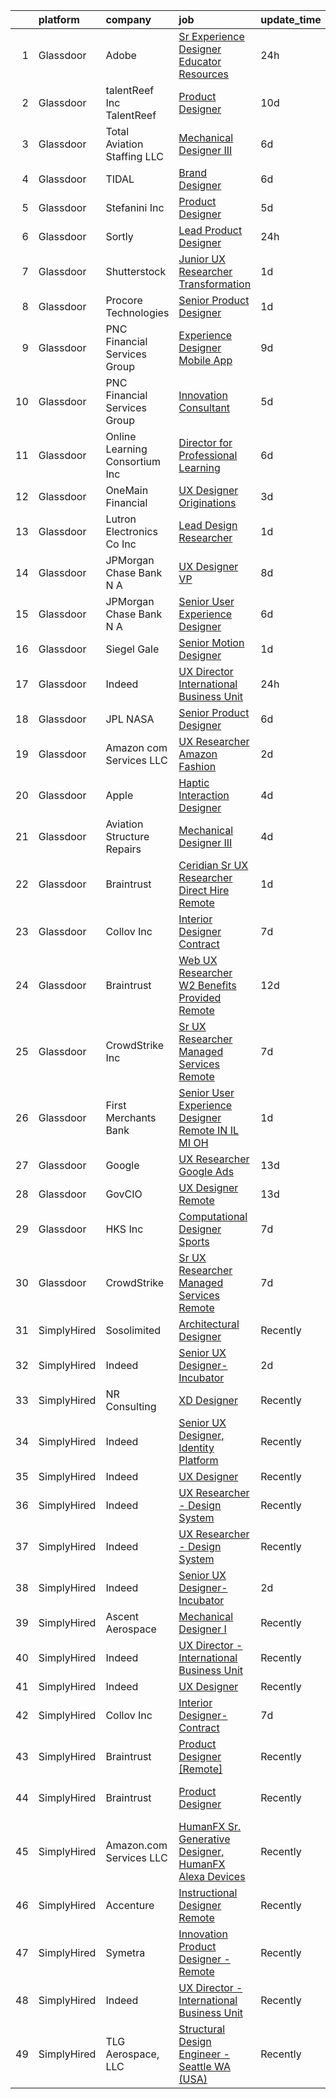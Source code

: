 

|    | platform    | company                        | job                                                                                                                                                                                                                                                                                                                                                                                                                                                                                                                                                                                                                                                                                                                                                                                                                                                                                                                                                                                                                                                                                                                                                                                                                                                                                                                                                                                                                                                                                                                                                                                                                    | update_time   | location                   |
|---:|:------------|:-------------------------------|:-----------------------------------------------------------------------------------------------------------------------------------------------------------------------------------------------------------------------------------------------------------------------------------------------------------------------------------------------------------------------------------------------------------------------------------------------------------------------------------------------------------------------------------------------------------------------------------------------------------------------------------------------------------------------------------------------------------------------------------------------------------------------------------------------------------------------------------------------------------------------------------------------------------------------------------------------------------------------------------------------------------------------------------------------------------------------------------------------------------------------------------------------------------------------------------------------------------------------------------------------------------------------------------------------------------------------------------------------------------------------------------------------------------------------------------------------------------------------------------------------------------------------------------------------------------------------------------------------------------------------|:--------------|:---------------------------|
|  1 | Glassdoor   | Adobe                          | [Sr Experience Designer  Educator Resources](https://www.glassdoor.com/partner/jobListing.htm?pos=109&ao=1136043&s=58&guid=00000181fb789d6bab1fe4129c220764&src=GD_JOB_AD&t=SR&vt=w&cs=1_023cafb8&cb=1657781395180&jobListingId=1008002526524&jrtk=3-0-1g7tnh7ds2hij001-1g7tnh7edghpq800-377edc9fe295c2cd-)                                                                                                                                                                                                                                                                                                                                                                                                                                                                                                                                                                                                                                                                                                                                                                                                                                                                                                                                                                                                                                                                                                                                                                                                                                                                                                            | 24h           | San Francisco, CA          |
|  2 | Glassdoor   | talentReef  Inc    TalentReef  | [Product Designer](https://www.glassdoor.com/partner/jobListing.htm?pos=121&ao=1136043&s=58&guid=00000181fb789d6bab1fe4129c220764&src=GD_JOB_AD&t=SR&vt=w&ea=1&cs=1_51ba0cbf&cb=1657781395181&jobListingId=1007979517908&jrtk=3-0-1g7tnh7ds2hij001-1g7tnh7edghpq800-c9d3618b4b99e0a5-)                                                                                                                                                                                                                                                                                                                                                                                                                                                                                                                                                                                                                                                                                                                                                                                                                                                                                                                                                                                                                                                                                                                                                                                                                                                                                                                                 | 10d           | Denver, CO                 |
|  3 | Glassdoor   | Total Aviation Staffing  LLC   | [Mechanical Designer III](https://www.glassdoor.com/partner/jobListing.htm?pos=123&ao=1136043&s=58&guid=00000181fb789d6bab1fe4129c220764&src=GD_JOB_AD&t=SR&vt=w&ea=1&cs=1_78af1cde&cb=1657781395181&jobListingId=1007990691119&jrtk=3-0-1g7tnh7ds2hij001-1g7tnh7edghpq800-7153200e091b6474-)                                                                                                                                                                                                                                                                                                                                                                                                                                                                                                                                                                                                                                                                                                                                                                                                                                                                                                                                                                                                                                                                                                                                                                                                                                                                                                                          | 6d            | Macomb, MI                 |
|  4 | Glassdoor   | TIDAL                          | [Brand Designer](https://www.glassdoor.com/partner/jobListing.htm?pos=106&ao=1136043&s=58&guid=00000181fb789d6bab1fe4129c220764&src=GD_JOB_AD&t=SR&vt=w&cs=1_88b4767e&cb=1657781395180&jobListingId=1007991684188&jrtk=3-0-1g7tnh7ds2hij001-1g7tnh7edghpq800-34481a920c14f864-)                                                                                                                                                                                                                                                                                                                                                                                                                                                                                                                                                                                                                                                                                                                                                                                                                                                                                                                                                                                                                                                                                                                                                                                                                                                                                                                                        | 6d            | New York, NY               |
|  5 | Glassdoor   | Stefanini  Inc                 | [Product Designer](https://www.glassdoor.com/partner/jobListing.htm?pos=124&ao=1136043&s=58&guid=00000181fb789d6bab1fe4129c220764&src=GD_JOB_AD&t=SR&vt=w&ea=1&cs=1_cfa8db79&cb=1657781395181&jobListingId=1007993852074&jrtk=3-0-1g7tnh7ds2hij001-1g7tnh7edghpq800-56990b212e5da083-)                                                                                                                                                                                                                                                                                                                                                                                                                                                                                                                                                                                                                                                                                                                                                                                                                                                                                                                                                                                                                                                                                                                                                                                                                                                                                                                                 | 5d            | Dearborn, MI               |
|  6 | Glassdoor   | Sortly                         | [Lead Product Designer](https://www.glassdoor.com/partner/jobListing.htm?pos=113&ao=1136043&s=58&guid=00000181fb789d6bab1fe4129c220764&src=GD_JOB_AD&t=SR&vt=w&ea=1&cs=1_d2365dc7&cb=1657781395180&jobListingId=1008003696829&jrtk=3-0-1g7tnh7ds2hij001-1g7tnh7edghpq800-e0c01d7fa5bc23f8-)                                                                                                                                                                                                                                                                                                                                                                                                                                                                                                                                                                                                                                                                                                                                                                                                                                                                                                                                                                                                                                                                                                                                                                                                                                                                                                                            | 24h           | Remote                     |
|  7 | Glassdoor   | Shutterstock                   | [Junior UX Researcher   Transformation](https://www.glassdoor.com/partner/jobListing.htm?pos=125&ao=1136043&s=58&guid=00000181fb789d6bab1fe4129c220764&src=GD_JOB_AD&t=SR&vt=w&cs=1_97cda3f2&cb=1657781395181&jobListingId=1008000319861&jrtk=3-0-1g7tnh7ds2hij001-1g7tnh7edghpq800-b183a35e93840094-)                                                                                                                                                                                                                                                                                                                                                                                                                                                                                                                                                                                                                                                                                                                                                                                                                                                                                                                                                                                                                                                                                                                                                                                                                                                                                                                 | 1d            | New York, NY               |
|  8 | Glassdoor   | Procore Technologies           | [Senior Product Designer](https://www.glassdoor.com/partner/jobListing.htm?pos=119&ao=1136043&s=58&guid=00000181fb789d6bab1fe4129c220764&src=GD_JOB_AD&t=SR&vt=w&cs=1_2742a3a4&cb=1657781395181&jobListingId=1008001636125&jrtk=3-0-1g7tnh7ds2hij001-1g7tnh7edghpq800-5fffe050a87d3304-)                                                                                                                                                                                                                                                                                                                                                                                                                                                                                                                                                                                                                                                                                                                                                                                                                                                                                                                                                                                                                                                                                                                                                                                                                                                                                                                               | 1d            | Portland, OR               |
|  9 | Glassdoor   | PNC Financial Services Group   | [Experience Designer   Mobile App](https://www.glassdoor.com/partner/jobListing.htm?pos=103&ao=1110586&s=58&guid=00000181fb789d6bab1fe4129c220764&src=GD_JOB_AD&t=SR&vt=w&cs=1_4d19c347&cb=1657781395178&jobListingId=1007982588220&cpc=7F6F94E2229B3AB5&jrtk=3-0-1g7tnh7ds2hij001-1g7tnh7edghpq800-68cc8588b984d398--6NYlbfkN0AMofH_6zXbiqn6xehDj89HQNfpf30LHk40Y3Yl5cZTpm-EXukPQNetNbgZyPcaSjnrLyJG9xGhiN6pcVensUROEhmMBG7ruwUuDO-3_ER7-oi202RhxDgnRm9NWBYVYuubQ-auQ_EhJGJa8tPCBiXfYspzCyP3wsAGyYVw-kFoVeUxWUMk5KoAOiK4mxEAfsIUZrhur_m81kJmyYbrJ9zv_6VzEjAVL2YWB-A5llgpOKf1j6ctOBNzmcFzveKzwvZ-oQKrLTpmDPpPfWmHhadTUMZDd1-FMyJ5qHSG9W51E3EXx-qeU2rj5d8Nq6f0hAC6dTpwJfJd64rXaiLXnFyv67AyH7UkT-13KCezRHE4Dr1X7R9mxXFkoGCAbDu_13GtXVswWTA8W4NdjGwkyMf7FacgIMha-LOV6mZQutrmlfYfUu2tcDi0-1gRPFxrleK9bacHLBSAY_m3f1C-W4l7JGvBtEZ2Ci8XiMFXarl6_-n0Ckryyysvc2jjzgGsWtzVw28IBrNwoH91zkDAkSi-s2srwXbDuxPoBsALdrZW7xHEn4zxWzwhYzIw_V3YDPvL7b8TsY3m-ZlKKNltG1VD-Wtoluyacy7Ja573uy05mowEOw6XxyasUIFTiZtG0s3acSGE1kl0B5W9neu-E9b4DALwOQJ52HeafrEq0LWOwQmOz2nLiTQFMoiDV_JuueaXr-fphp0vhf0tvCoDXL0t4SUdCsHJMLnMOx0wtBTNge0yZYL4y704Qj9BhqxGWZOThFqunzDWYuQNs_kEtq1FkVYfLljIrs4FSmjQsXNVjBoHggl9XiZ0SxIkDo2iNaVa9mwwicW4Cn4inpqA_U4C_N-gxdUYrmA-4wIeQc_9XQGkNqHd7y90Sg1WYV_3-NhQWBBV6mFbxV8BtILBZY4T2ibwOzvuoYjMFT7R8Mcp2VQ-GFtrejsfaXgPDXoGdF9ffJTlruH0N_fQIasGHRe4DzWROy2otrf-CXUO9eGnwov4IbJu0VTK1bHiHPiU_DhaYwtAi3oOaLo5g93hC-WehGNwpPT2CP2q-BIZXe2GEU4KLV9GCR6f-c88F0puehfhw1qGFm1Y_hCCQyDV6yIjoe_bu3LcNP4iwhHTebIMaESlB3M_jwOwW2NFU-NjsuQmKWITzbPlUX7LWOiiad-Q3VVQ6__l4E47m7cRsNzn88rtLVpN_pc9wqhRZDskws4zm0i9SZ6N9xYnoeeYSdV1) | 9d            | Pittsburgh, PA             |
| 10 | Glassdoor   | PNC Financial Services Group   | [Innovation Consultant](https://www.glassdoor.com/partner/jobListing.htm?pos=122&ao=1136043&s=58&guid=00000181fb789d6bab1fe4129c220764&src=GD_JOB_AD&t=SR&vt=w&cs=1_911dd1fa&cb=1657781395181&jobListingId=1007993895260&jrtk=3-0-1g7tnh7ds2hij001-1g7tnh7edghpq800-2ad32cf42f2e637e-)                                                                                                                                                                                                                                                                                                                                                                                                                                                                                                                                                                                                                                                                                                                                                                                                                                                                                                                                                                                                                                                                                                                                                                                                                                                                                                                                 | 5d            | Pittsburgh, PA             |
| 11 | Glassdoor   | Online Learning Consortium Inc | [Director for Professional Learning](https://www.glassdoor.com/partner/jobListing.htm?pos=110&ao=1136043&s=58&guid=00000181fb789d6bab1fe4129c220764&src=GD_JOB_AD&t=SR&vt=w&ea=1&cs=1_ab2c912b&cb=1657781395180&jobListingId=1007991135591&jrtk=3-0-1g7tnh7ds2hij001-1g7tnh7edghpq800-71cbe51e9961e1b8-)                                                                                                                                                                                                                                                                                                                                                                                                                                                                                                                                                                                                                                                                                                                                                                                                                                                                                                                                                                                                                                                                                                                                                                                                                                                                                                               | 6d            | Boston, MA                 |
| 12 | Glassdoor   | OneMain Financial              | [UX Designer   Originations](https://www.glassdoor.com/partner/jobListing.htm?pos=101&ao=1110586&s=58&guid=00000181fb789d6bab1fe4129c220764&src=GD_JOB_AD&t=SR&vt=w&cs=1_5e6f162b&cb=1657781395177&jobListingId=1007996065762&cpc=608BEFD8E68346F1&jrtk=3-0-1g7tnh7ds2hij001-1g7tnh7edghpq800-dd6461be405239d6--6NYlbfkN0Bjlu5n-gv5HO0Uw8oUWkLCzq7-4ueCq4bqHo-b0jTNgEo79qTxKEF1eiLEZ0uE3qcK5V-Dzh8obe53CwDDF0kWI1wCCwaXnIymOnO_jWOuQJkFJdzjGeR6Cob88vhRysMdJpQBNAQj8BXm90gcpu_SWBZoIJS-483GCaUUBYMLv0HoMJbJ-RNE3-fC7QpZJrgK4krcacNli0DUrPO11wcl-8v20mN27gyHs9-tEjhxiRHj40jWmqEOFUDPmitGKKsSboqc5YmWMKmF-Vn4e0K958on5HtWkpX9ZZJfnza3BGc-8r6B-gyz2T6j1HuuBFkiybO4hWCJqX9Eus9aILtEFgu9OBn2-hZ-ehqvPeRu6ET4xWKLdm5RtWrDnL6nzgfmXtKQ_24DcZSn4YpYYKBJzDIsHrFX11-fr-RT-lV53dWx02LYBg-sljxzwvPMfG2EeARz2GGhpQ%3D%3D)                                                                                                                                                                                                                                                                                                                                                                                                                                                                                                                                                                                                                                                                                                                                                                                                           | 3d            | Dallas, TX                 |
| 13 | Glassdoor   | Lutron Electronics Co   Inc    | [Lead Design Researcher](https://www.glassdoor.com/partner/jobListing.htm?pos=129&ao=1136043&s=58&guid=00000181fb789d6bab1fe4129c220764&src=GD_JOB_AD&t=SR&vt=w&cs=1_68dd11b3&cb=1657781395182&jobListingId=1008001224425&jrtk=3-0-1g7tnh7ds2hij001-1g7tnh7edghpq800-d0b37c966faca9ce-)                                                                                                                                                                                                                                                                                                                                                                                                                                                                                                                                                                                                                                                                                                                                                                                                                                                                                                                                                                                                                                                                                                                                                                                                                                                                                                                                | 1d            | Coopersburg, PA            |
| 14 | Glassdoor   | JPMorgan Chase Bank  N A       | [UX Designer  VP](https://www.glassdoor.com/partner/jobListing.htm?pos=112&ao=1136043&s=58&guid=00000181fb789d6bab1fe4129c220764&src=GD_JOB_AD&t=SR&vt=w&cs=1_874d121f&cb=1657781395180&jobListingId=1007986250091&jrtk=3-0-1g7tnh7ds2hij001-1g7tnh7edghpq800-8f8bdca42a820949-)                                                                                                                                                                                                                                                                                                                                                                                                                                                                                                                                                                                                                                                                                                                                                                                                                                                                                                                                                                                                                                                                                                                                                                                                                                                                                                                                       | 8d            | Columbus, OH               |
| 15 | Glassdoor   | JPMorgan Chase Bank  N A       | [Senior User Experience Designer](https://www.glassdoor.com/partner/jobListing.htm?pos=117&ao=1136043&s=58&guid=00000181fb789d6bab1fe4129c220764&src=GD_JOB_AD&t=SR&vt=w&cs=1_39aa475b&cb=1657781395180&jobListingId=1007991504187&jrtk=3-0-1g7tnh7ds2hij001-1g7tnh7edghpq800-87ea9470d0349728-)                                                                                                                                                                                                                                                                                                                                                                                                                                                                                                                                                                                                                                                                                                                                                                                                                                                                                                                                                                                                                                                                                                                                                                                                                                                                                                                       | 6d            | Chicago, IL                |
| 16 | Glassdoor   | Siegel Gale                    | [Senior Motion Designer](https://www.glassdoor.com/partner/jobListing.htm?pos=116&ao=1136043&s=58&guid=00000181fb789d6bab1fe4129c220764&src=GD_JOB_AD&t=SR&vt=w&ea=1&cs=1_3edbfcf2&cb=1657781395180&jobListingId=1008001315045&jrtk=3-0-1g7tnh7ds2hij001-1g7tnh7edghpq800-63f40859d02cafd9-)                                                                                                                                                                                                                                                                                                                                                                                                                                                                                                                                                                                                                                                                                                                                                                                                                                                                                                                                                                                                                                                                                                                                                                                                                                                                                                                           | 1d            | New York, NY               |
| 17 | Glassdoor   | Indeed                         | [UX Director   International Business Unit](https://www.glassdoor.com/partner/jobListing.htm?pos=102&ao=1110586&s=58&guid=00000181fb789d6bab1fe4129c220764&src=GD_JOB_AD&t=SR&vt=w&cs=1_e6d07cc3&cb=1657781395178&jobListingId=1008003455817&cpc=32EE424DE2B657EB&jrtk=3-0-1g7tnh7ds2hij001-1g7tnh7edghpq800-12a35c0bb8946138--6NYlbfkN0CiRNM7CVr8YueLFKlzwbFWI0o7IjV438l4sVrvKZ0flpURU_mqoI8EbsK64YRr3OD3s8ady16Q0t5TGpGFgmxdd4sLEnJbqyNPNkqBOSHMPG-1qHTqis5K1FTqG4bbwM48xEfKId-Cys7pJVIAZg7QDPZocxKrheqaos9dGlXWDZm7QaJDuIhkHLbHYvdwXJASGdFE3a3JlGvA9yBsx_iH-C5sGxgYG-LqNfaY8lv4nJHABgzUWBk__uZ9-_spUWrpbgrqo2dsgBcTlUQeACwS6jLaxY2QtVSs9jF9y2FI40RUW9uWyzXera8nUCduLtpgHf7Y77hGQZjgfMFOeSk4G2e9vTJo3u_0IAn8272CVpNkCHcHvgh9L_Ft7bq_pQ7DQJdnZ7PolQzICgIuxDbGayVKRiyFmCQ55wPrWTLjhJvq9sVIxh6f9YO5OD3_vnUBiaAwuRYPUe8nOvregZnRnnoTJ6Pv-clFCytpoMrGHK_zgxgwu0RrWDDgmgrqnZ_oJJBWLwf59A%3D%3D)                                                                                                                                                                                                                                                                                                                                                                                                                                                                                                                                                                                                                                                                                                                            | 24h           | New York, NY               |
| 18 | Glassdoor   | JPL NASA                       | [Senior Product Designer](https://www.glassdoor.com/partner/jobListing.htm?pos=115&ao=1136043&s=58&guid=00000181fb789d6bab1fe4129c220764&src=GD_JOB_AD&t=SR&vt=w&cs=1_aef917d5&cb=1657781395180&jobListingId=1007989694735&jrtk=3-0-1g7tnh7ds2hij001-1g7tnh7edghpq800-726b97320080a688-)                                                                                                                                                                                                                                                                                                                                                                                                                                                                                                                                                                                                                                                                                                                                                                                                                                                                                                                                                                                                                                                                                                                                                                                                                                                                                                                               | 6d            | Pasadena, CA               |
| 19 | Glassdoor   | Amazon com Services LLC        | [UX Researcher  Amazon Fashion](https://www.glassdoor.com/partner/jobListing.htm?pos=111&ao=1136043&s=58&guid=00000181fb789d6bab1fe4129c220764&src=GD_JOB_AD&t=SR&vt=w&cs=1_96967caa&cb=1657781395180&jobListingId=1007998212290&jrtk=3-0-1g7tnh7ds2hij001-1g7tnh7edghpq800-55719db91ea1cfd5-)                                                                                                                                                                                                                                                                                                                                                                                                                                                                                                                                                                                                                                                                                                                                                                                                                                                                                                                                                                                                                                                                                                                                                                                                                                                                                                                         | 2d            | Seattle, WA                |
| 20 | Glassdoor   | Apple                          | [Haptic Interaction Designer](https://www.glassdoor.com/partner/jobListing.htm?pos=107&ao=1136043&s=58&guid=00000181fb789d6bab1fe4129c220764&src=GD_JOB_AD&t=SR&vt=w&cs=1_dd343913&cb=1657781395180&jobListingId=1007994237603&jrtk=3-0-1g7tnh7ds2hij001-1g7tnh7edghpq800-5900c6dd87662369-)                                                                                                                                                                                                                                                                                                                                                                                                                                                                                                                                                                                                                                                                                                                                                                                                                                                                                                                                                                                                                                                                                                                                                                                                                                                                                                                           | 4d            | Cupertino, CA              |
| 21 | Glassdoor   | Aviation Structure Repairs     | [Mechanical Designer III](https://www.glassdoor.com/partner/jobListing.htm?pos=114&ao=1136043&s=58&guid=00000181fb789d6bab1fe4129c220764&src=GD_JOB_AD&t=SR&vt=w&ea=1&cs=1_c7598d66&cb=1657781395180&jobListingId=1007994315994&jrtk=3-0-1g7tnh7ds2hij001-1g7tnh7edghpq800-4face29f42c2021e-)                                                                                                                                                                                                                                                                                                                                                                                                                                                                                                                                                                                                                                                                                                                                                                                                                                                                                                                                                                                                                                                                                                                                                                                                                                                                                                                          | 4d            | Macomb, MI                 |
| 22 | Glassdoor   | Braintrust                     | [Ceridian   Sr UX Researcher   Direct Hire  Remote ](https://www.glassdoor.com/partner/jobListing.htm?pos=118&ao=1136043&s=58&guid=00000181fb789d6bab1fe4129c220764&src=GD_JOB_AD&t=SR&vt=w&cs=1_26e07960&cb=1657781395181&jobListingId=1008000725172&jrtk=3-0-1g7tnh7ds2hij001-1g7tnh7edghpq800-ce75e25b30663977-)                                                                                                                                                                                                                                                                                                                                                                                                                                                                                                                                                                                                                                                                                                                                                                                                                                                                                                                                                                                                                                                                                                                                                                                                                                                                                                    | 1d            | San Francisco, CA          |
| 23 | Glassdoor   | Collov Inc                     | [Interior Designer Contract](https://www.glassdoor.com/partner/jobListing.htm?pos=105&ao=1136043&s=58&guid=00000181fb789d6bab1fe4129c220764&src=GD_JOB_AD&t=SR&vt=w&ea=1&cs=1_dd88d467&cb=1657781395178&jobListingId=1007988370649&jrtk=3-0-1g7tnh7ds2hij001-1g7tnh7edghpq800-4c05ee95f3caf0ce-)                                                                                                                                                                                                                                                                                                                                                                                                                                                                                                                                                                                                                                                                                                                                                                                                                                                                                                                                                                                                                                                                                                                                                                                                                                                                                                                       | 7d            | Remote                     |
| 24 | Glassdoor   | Braintrust                     | [Web UX Researcher    W2   Benefits Provided    Remote ](https://www.glassdoor.com/partner/jobListing.htm?pos=120&ao=1136043&s=58&guid=00000181fb789d6bab1fe4129c220764&src=GD_JOB_AD&t=SR&vt=w&cs=1_3e39140e&cb=1657781395181&jobListingId=1007977522233&jrtk=3-0-1g7tnh7ds2hij001-1g7tnh7edghpq800-c5330b095f7f7454-)                                                                                                                                                                                                                                                                                                                                                                                                                                                                                                                                                                                                                                                                                                                                                                                                                                                                                                                                                                                                                                                                                                                                                                                                                                                                                                | 12d           | San Francisco, CA          |
| 25 | Glassdoor   | CrowdStrike  Inc               | [Sr  UX Researcher   Managed Services  Remote ](https://www.glassdoor.com/partner/jobListing.htm?pos=104&ao=1110586&s=58&guid=00000181fb789d6bab1fe4129c220764&src=GD_JOB_AD&t=SR&vt=w&cs=1_79530587&cb=1657781395178&jobListingId=1007988965747&cpc=2CAED5C921A5F994&jrtk=3-0-1g7tnh7ds2hij001-1g7tnh7edghpq800-343c66ce87262d4a--6NYlbfkN0Cu2CVlb3GO4Nf7aS8SXsFwjpUbSKkwsJRaJhRnAEdqU_yv6e0u-cLacwZ2HNe9plZNCFlwazzBICdjfCRnETnGO7ZpMey4U1o2Wof_5LiNAzqN65nYPFZ0i4u10AQLjE1klK7CzKVdvBPpCZ0RJJeDUU9tk1QiC6vf3Gk7SIRP2hbYvvkrkdzibEEvfmYkcUIBM1Iyqiz-HZS7BrATMH1e6pm3pg7AFG6PbhwINwksc3OeMb09L7BznNTNKBImzRvTNAFAwfWPmVYuP531dVHgJAjQWjhblLiRP0W4ZM7Xf8cKI0Aa3jwKxJu7GhVSeFa_fec1I5BbhhZJwesU0CVWcNxtNLQQIFxyssDnTAANcLD9CKXPOxDhiFQRsj9y3p8rJHGUgMqag9FtzmZwUsuOUEueeWDP24uKREtq-lWQIF2JDB--XsnVXySmHdCBxcYGwAJZMz24gGTqQsGwyZ2gzCLDJZ9KA0-z-XoFo46hosyIcfw0P6P9zxEycEtvoyekd4UrD0MZouA0e7BU8fbplCzNcbor33nHinDk8GaJoRV6qs-uQuCMSi3py3S9z9MViOciYR5bPJDl--Hf1K8Oe3aJQIMglQBvnHvJ8yszL7uFkWoxfDzXmRUCdXAY0h8q4YuhbP5_EN9j5PmGq9VeE1jsrnFnkiItyRa_lsDokmJzWYGJoESvRuNBRC1XQWApu03I3gzKNHkrLg3Xbq0IL20i39XrKRkBwa5BGiml7A%3D%3D)                                                                                                                                                                                                                                                                                                                                                                                                                                                                                        | 7d            | New York, NY               |
| 26 | Glassdoor   | First Merchants Bank           | [Senior User Experience Designer  Remote IN  IL  MI  OH ](https://www.glassdoor.com/partner/jobListing.htm?pos=128&ao=1136043&s=58&guid=00000181fb789d6bab1fe4129c220764&src=GD_JOB_AD&t=SR&vt=w&cs=1_341272d9&cb=1657781395182&jobListingId=1008001128862&jrtk=3-0-1g7tnh7ds2hij001-1g7tnh7edghpq800-d8f6d0206cc9a757-)                                                                                                                                                                                                                                                                                                                                                                                                                                                                                                                                                                                                                                                                                                                                                                                                                                                                                                                                                                                                                                                                                                                                                                                                                                                                                               | 1d            | Columbus, OH               |
| 27 | Glassdoor   | Google                         | [UX Researcher  Google Ads](https://www.glassdoor.com/partner/jobListing.htm?pos=127&ao=1136043&s=58&guid=00000181fb789d6bab1fe4129c220764&src=GD_JOB_AD&t=SR&vt=w&cs=1_22a24545&cb=1657781395182&jobListingId=1007974018475&jrtk=3-0-1g7tnh7ds2hij001-1g7tnh7edghpq800-d281596d2718dd41-)                                                                                                                                                                                                                                                                                                                                                                                                                                                                                                                                                                                                                                                                                                                                                                                                                                                                                                                                                                                                                                                                                                                                                                                                                                                                                                                             | 13d           | Austin, TX                 |
| 28 | Glassdoor   | GovCIO                         | [UX Designer  Remote ](https://www.glassdoor.com/partner/jobListing.htm?pos=130&ao=1136043&s=58&guid=00000181fb789d6bab1fe4129c220764&src=GD_JOB_AD&t=SR&vt=w&cs=1_cf4c051f&cb=1657781395182&jobListingId=1007973829127&jrtk=3-0-1g7tnh7ds2hij001-1g7tnh7edghpq800-3c3a8742c6bc3871-)                                                                                                                                                                                                                                                                                                                                                                                                                                                                                                                                                                                                                                                                                                                                                                                                                                                                                                                                                                                                                                                                                                                                                                                                                                                                                                                                  | 13d           | Remote                     |
| 29 | Glassdoor   | HKS  Inc                       | [Computational Designer   Sports](https://www.glassdoor.com/partner/jobListing.htm?pos=108&ao=1136043&s=58&guid=00000181fb789d6bab1fe4129c220764&src=GD_JOB_AD&t=SR&vt=w&cs=1_79f78c45&cb=1657781395180&jobListingId=1007987975635&jrtk=3-0-1g7tnh7ds2hij001-1g7tnh7edghpq800-d98b7e78996b43d8-)                                                                                                                                                                                                                                                                                                                                                                                                                                                                                                                                                                                                                                                                                                                                                                                                                                                                                                                                                                                                                                                                                                                                                                                                                                                                                                                       | 7d            | Los Angeles, CA            |
| 30 | Glassdoor   | CrowdStrike                    | [Sr  UX Researcher   Managed Services  Remote ](https://www.glassdoor.com/partner/jobListing.htm?pos=126&ao=1136043&s=58&guid=00000181fb789d6bab1fe4129c220764&src=GD_JOB_AD&t=SR&vt=w&cs=1_6158f6a7&cb=1657781395181&jobListingId=1007987559216&jrtk=3-0-1g7tnh7ds2hij001-1g7tnh7edghpq800-716d75753165322f-)                                                                                                                                                                                                                                                                                                                                                                                                                                                                                                                                                                                                                                                                                                                                                                                                                                                                                                                                                                                                                                                                                                                                                                                                                                                                                                         | 7d            | Remote                     |
| 31 | SimplyHired | Sosolimited                    | [Architectural Designer](https://www.simplyhired.com/job/1wnZZjS_T2B-Khb33FLg8m5W26VpFJO-O7M0joPbDLzOi2-l3WqCTg?q=generative+designer)                                                                                                                                                                                                                                                                                                                                                                                                                                                                                                                                                                                                                                                                                                                                                                                                                                                                                                                                                                                                                                                                                                                                                                                                                                                                                                                                                                                                                                                                                 | Recently      | Boston, MA                 |
| 32 | SimplyHired | Indeed                         | [Senior UX Designer- Incubator](https://www.simplyhired.com/job/P2Qah3KvihmY9oU0JZ6WySv4uubZCo-4_kG0Bvf_fuSu6ca78-sPKg?q=generative+designer)                                                                                                                                                                                                                                                                                                                                                                                                                                                                                                                                                                                                                                                                                                                                                                                                                                                                                                                                                                                                                                                                                                                                                                                                                                                                                                                                                                                                                                                                          | 2d            | United States              |
| 33 | SimplyHired | NR Consulting                  | [XD Designer](https://www.simplyhired.com/job/P6myDGETgTQaOZ6DR-q1K3YtrEX8D3XfV62ZDDaajMYUd6aqPtn21w?q=generative+designer)                                                                                                                                                                                                                                                                                                                                                                                                                                                                                                                                                                                                                                                                                                                                                                                                                                                                                                                                                                                                                                                                                                                                                                                                                                                                                                                                                                                                                                                                                            | Recently      | Remote                     |
| 34 | SimplyHired | Indeed                         | [Senior UX Designer, Identity Platform](https://www.simplyhired.com/job/BAYI8oqCxBT54pX44nQjMb--kXLVOQbHpcKhltVZq4MqzFYT9L3AoQ?q=generative+designer)                                                                                                                                                                                                                                                                                                                                                                                                                                                                                                                                                                                                                                                                                                                                                                                                                                                                                                                                                                                                                                                                                                                                                                                                                                                                                                                                                                                                                                                                  | Recently      | United States              |
| 35 | SimplyHired | Indeed                         | [UX Designer](https://www.simplyhired.com/job/7GiZIE7D3Vdy_WwQaWJKRxT3iPyT6Rqzli4Zo5eTP3IEz4tsOt1bKA?q=generative+designer)                                                                                                                                                                                                                                                                                                                                                                                                                                                                                                                                                                                                                                                                                                                                                                                                                                                                                                                                                                                                                                                                                                                                                                                                                                                                                                                                                                                                                                                                                            | Recently      | United States              |
| 36 | SimplyHired | Indeed                         | [UX Researcher - Design System](https://www.simplyhired.com/job/e86TnqnxJQBRcV_2-RzGirxsIIbhg2mnrDU1i4D_XTnutJC9J-I8RQ?q=generative+designer)                                                                                                                                                                                                                                                                                                                                                                                                                                                                                                                                                                                                                                                                                                                                                                                                                                                                                                                                                                                                                                                                                                                                                                                                                                                                                                                                                                                                                                                                          | Recently      | United States              |
| 37 | SimplyHired | Indeed                         | [UX Researcher - Design System](https://www.simplyhired.com/job/e86TnqnxJQBRcV_2-RzGirxsIIbhg2mnrDU1i4D_XTnutJC9J-I8RQ?q=generative+designer)                                                                                                                                                                                                                                                                                                                                                                                                                                                                                                                                                                                                                                                                                                                                                                                                                                                                                                                                                                                                                                                                                                                                                                                                                                                                                                                                                                                                                                                                          | Recently      | United States              |
| 38 | SimplyHired | Indeed                         | [Senior UX Designer- Incubator](https://www.simplyhired.com/job/P2Qah3KvihmY9oU0JZ6WySv4uubZCo-4_kG0Bvf_fuSu6ca78-sPKg?q=generative+designer)                                                                                                                                                                                                                                                                                                                                                                                                                                                                                                                                                                                                                                                                                                                                                                                                                                                                                                                                                                                                                                                                                                                                                                                                                                                                                                                                                                                                                                                                          | 2d            | United States              |
| 39 | SimplyHired | Ascent Aerospace               | [Mechanical Designer I](https://www.simplyhired.com/job/m9uL8E-KBSidP7pxfgEvNZvofvtuyESSvshWn47w-CPfzWYXILw1_Q?q=generative+designer)                                                                                                                                                                                                                                                                                                                                                                                                                                                                                                                                                                                                                                                                                                                                                                                                                                                                                                                                                                                                                                                                                                                                                                                                                                                                                                                                                                                                                                                                                  | Recently      | Macomb, MI                 |
| 40 | SimplyHired | Indeed                         | [UX Director - International Business Unit](https://www.simplyhired.com/job/BP5a3dFO71PhecfGzbktZ_rwZtSti1yXAzonngED8xWaoRvIOzbsNA?q=generative+designer)                                                                                                                                                                                                                                                                                                                                                                                                                                                                                                                                                                                                                                                                                                                                                                                                                                                                                                                                                                                                                                                                                                                                                                                                                                                                                                                                                                                                                                                              | Recently      | United States +4 locations |
| 41 | SimplyHired | Indeed                         | [UX Designer](https://www.simplyhired.com/job/7GiZIE7D3Vdy_WwQaWJKRxT3iPyT6Rqzli4Zo5eTP3IEz4tsOt1bKA?q=generative+designer)                                                                                                                                                                                                                                                                                                                                                                                                                                                                                                                                                                                                                                                                                                                                                                                                                                                                                                                                                                                                                                                                                                                                                                                                                                                                                                                                                                                                                                                                                            | Recently      | United States              |
| 42 | SimplyHired | Collov Inc                     | [Interior Designer-Contract](https://www.simplyhired.com/job/BWulXfwm_DajYkRoVR_cHEZ0YAw0ZzUYn4k1ZR9ZbVk7SbJZhkaf0Q?q=generative+designer)                                                                                                                                                                                                                                                                                                                                                                                                                                                                                                                                                                                                                                                                                                                                                                                                                                                                                                                                                                                                                                                                                                                                                                                                                                                                                                                                                                                                                                                                             | 7d            | Remote                     |
| 43 | SimplyHired | Braintrust                     | [Product Designer [Remote]](https://www.simplyhired.com/job/RCwSGdYu0oFr0SZB_qa2dBbMVo6kAi5nV7IWPv4u0yveJVrx-97BmQ?q=generative+designer)                                                                                                                                                                                                                                                                                                                                                                                                                                                                                                                                                                                                                                                                                                                                                                                                                                                                                                                                                                                                                                                                                                                                                                                                                                                                                                                                                                                                                                                                              | Recently      | San Francisco, CA          |
| 44 | SimplyHired | Braintrust                     | [Product Designer](https://www.simplyhired.com/job/Cmb_VDTCbQLwKow1y4TmxFyRZHTm7FIDHTLzwmEEKyf5ni1huI2rXw?q=generative+designer)                                                                                                                                                                                                                                                                                                                                                                                                                                                                                                                                                                                                                                                                                                                                                                                                                                                                                                                                                                                                                                                                                                                                                                                                                                                                                                                                                                                                                                                                                       | Recently      | San Francisco, CA          |
| 45 | SimplyHired | Amazon.com Services LLC        | [HumanFX Sr. Generative Designer, HumanFX Alexa Devices](https://www.simplyhired.com/job/SSrYI_L00o51iyDd7qkZ-T9exLAgSWhXx3vY8D9A9QeIMCvp9Z202A?q=generative+designer)                                                                                                                                                                                                                                                                                                                                                                                                                                                                                                                                                                                                                                                                                                                                                                                                                                                                                                                                                                                                                                                                                                                                                                                                                                                                                                                                                                                                                                                 | Recently      | Remote                     |
| 46 | SimplyHired | Accenture                      | [Instructional Designer Remote](https://www.simplyhired.com/job/hr8ncoKfleUGVuo--GGLtxtufm9lBPA3q1EeawLyF1PXiiCen_poQw?q=generative+designer)                                                                                                                                                                                                                                                                                                                                                                                                                                                                                                                                                                                                                                                                                                                                                                                                                                                                                                                                                                                                                                                                                                                                                                                                                                                                                                                                                                                                                                                                          | Recently      | Remote                     |
| 47 | SimplyHired | Symetra                        | [Innovation Product Designer - Remote](https://www.simplyhired.com/job/hSkWjaWMYgFhCFQx-vz3tfIowyPuP4lujgWiB5HyDVHP--PC0XA9tQ?q=generative+designer)                                                                                                                                                                                                                                                                                                                                                                                                                                                                                                                                                                                                                                                                                                                                                                                                                                                                                                                                                                                                                                                                                                                                                                                                                                                                                                                                                                                                                                                                   | Recently      | Bellevue, WA               |
| 48 | SimplyHired | Indeed                         | [UX Director - International Business Unit](https://www.simplyhired.com/job/BP5a3dFO71PhecfGzbktZ_rwZtSti1yXAzonngED8xWaoRvIOzbsNA?q=generative+designer)                                                                                                                                                                                                                                                                                                                                                                                                                                                                                                                                                                                                                                                                                                                                                                                                                                                                                                                                                                                                                                                                                                                                                                                                                                                                                                                                                                                                                                                              | Recently      | United States              |
| 49 | SimplyHired | TLG Aerospace, LLC             | [Structural Design Engineer - Seattle WA (USA)](https://www.simplyhired.com/job/mvnDWLhVqOcECdoWxeeMjQyCDGBGrPl6HTl6Es086WiBppGtueZB1g?q=generative+designer)                                                                                                                                                                                                                                                                                                                                                                                                                                                                                                                                                                                                                                                                                                                                                                                                                                                                                                                                                                                                                                                                                                                                                                                                                                                                                                                                                                                                                                                          | Recently      | Seattle, WA                |